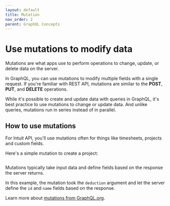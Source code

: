 ```yaml
---
layout: default
title: Mutation
nav_order: 2
parent: GraphQL Concepts
---
```


# Use mutations to modify data

Mutations are what apps use to perform operations to change, update, or delete data on the server.

In GraphQL, you can use mutations to modify multiple fields with a single request. If you're familiar with REST API, mutations are similar to the **POST**, **PUT**, and **DELETE** operations. 

While it's possible to create and update data with queries in GraphQL, it's best practice to use mutations to change or update data. And unlike queries, mutations run in series instead of in parallel. 

## How to use mutations 

For Intuit API, you'll use mutations often for things like timesheets, projects and custom fields. 

Here's a simple mutation to create a project:

```

```
Mutations typically take input data and define fields based on the response the server returns. 

In this example, the mutation took the `deduction` argument and let the server define the `id` and `name` fields based on the response. 

Learn more about [mutations from GraphQL.org](https://graphql.org/learn/queries/#mutations).